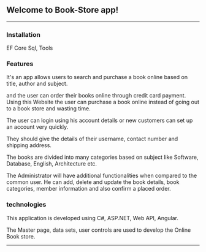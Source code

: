 ## Welcome to Book-Store app!

---

### Installation

EF Core Sql, Tools

### Features

It's an app allows users to search and purchase a book online based on title, author and subject. 

and the user can order their books online through credit card payment. Using this Website the user can purchase a book online instead of going out to a book store and wasting time.

The user can login using his account details or new customers can set up an account very quickly. 

They should give the details of their username, contact number and shipping address. 

The books are divided into many categories based on subject like Software, Database, English, Architecture etc.

The Administrator will have additional functionalities when compared to the
common user. 
He can add, delete and update the book details, book categories,
member information and also confirm a placed order.

### technologies

This application is developed using C#, ASP.NET, Web API, Angular. 

The Master page, data sets, user controls are used to develop the Online Book store. 

---

